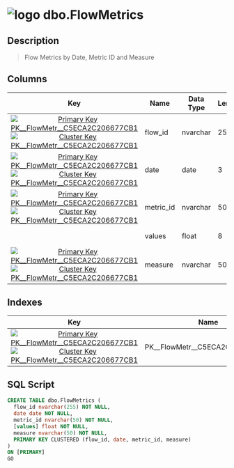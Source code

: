 # ![logo](../Images/table64.svg) dbo.FlowMetrics

## [](#Description) Description

> Flow Metrics by Date, Metric ID and Measure

## [](#Columns) Columns

|Key|Name|Data Type|Length|Precision|Scale|Not Null|Identity|Rule|Default|Computed|Persisted|Description|
|:---:|---|---|---|---|---|---|---|---|---|---|---|---|
|[![Primary Key PK__FlowMetr__C5ECA2C206677CB1](../Images/primarykey.svg)](#Indexes)[![Cluster Key PK__FlowMetr__C5ECA2C206677CB1](../Images/Cluster.svg)](#Indexes)|flow_id|nvarchar|255|0|0|True||||False|False|Flow ID|
|[![Primary Key PK__FlowMetr__C5ECA2C206677CB1](../Images/primarykey.svg)](#Indexes)[![Cluster Key PK__FlowMetr__C5ECA2C206677CB1](../Images/Cluster.svg)](#Indexes)|date|date|3|10|0|True||||False|False|Date of Metric Data|
|[![Primary Key PK__FlowMetr__C5ECA2C206677CB1](../Images/primarykey.svg)](#Indexes)[![Cluster Key PK__FlowMetr__C5ECA2C206677CB1](../Images/Cluster.svg)](#Indexes)|metric_id|nvarchar|50|0|0|True||||False|False|Metric ID |
||values|float|8|53|0|True||||False|False|Metric Value|
|[![Primary Key PK__FlowMetr__C5ECA2C206677CB1](../Images/primarykey.svg)](#Indexes)[![Cluster Key PK__FlowMetr__C5ECA2C206677CB1](../Images/Cluster.svg)](#Indexes)|measure|nvarchar|50|0|0|True||||False|False|Metric Measure|

## [](#Indexes) Indexes

|Key|Name|Columns|Unique|Type|Description|
|:---:|---|---|---|---|---|
|[![Primary Key PK__FlowMetr__C5ECA2C206677CB1](../Images/primarykey.svg)](#Indexes)[![Cluster Key PK__FlowMetr__C5ECA2C206677CB1](../Images/Cluster.svg)](#Indexes)|PK__FlowMetr__C5ECA2C206677CB1|flow_id, date, metric_id, measure|True|||

## [](#SqlScript) SQL Script

```SQL
CREATE TABLE dbo.FlowMetrics (
  flow_id nvarchar(255) NOT NULL,
  date date NOT NULL,
  metric_id nvarchar(50) NOT NULL,
  [values] float NOT NULL,
  measure nvarchar(50) NOT NULL,
  PRIMARY KEY CLUSTERED (flow_id, date, metric_id, measure)
)
ON [PRIMARY]
GO
```
